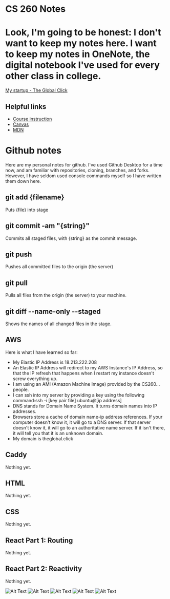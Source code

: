 # CS 260 Notes
# Look, I'm going to be honest: I don't want to keep my notes here. I want to keep my notes in OneNote, the digital notebook I've used for every other class in college. 
[My startup - The Global Click](https://startup.theglobal.click)

## Helpful links

- [Course instruction](https://github.com/webprogramming260)
- [Canvas](https://byu.instructure.com)
- [MDN](https://developer.mozilla.org)

# Github notes
Here are my personal notes for github. I've used Github Desktop for a time now, and am familiar with repositories, cloning, branches, and forks. However, I have seldom used console commands myself so I have written them down here.

## git add {filename}
Puts {file} into stage

## git commit -am "{string}"
Commits all staged files, with {string} as the commit message.

## git push
Pushes all committed files to the origin (the server)

## git pull
Pulls all files from the origin (the server) to your machine.

## git diff --name-only --staged
Shows the names of all changed files in the stage.

## AWS
Here is what I have learned so far:
* My Elastic IP Address is 18.213.222.208
* An Elastic IP Address will redirect to my AWS Instance's IP Address, so that the IP refresh that happens when I restart my instance doesn't screw everything up.
* I am using an AMI (Amazon Machine Image) provided by the CS260... people.
* I can ssh into my server by providing a key using the following command:ssh -i [key pair file] ubuntu@[ip address]
* DNS stands for Domain Name System. It turns domain names into IP addresses.
* Browsers store a cache of domain name-ip address references. If your computer doesn't know it, it will go to a DNS server. If that server doesn't know it, it will go to an authoritative name server. If it isn't there, it will tell you that it is an unknown domain.
* My domain is theglobal.click
## Caddy
Nothing yet.
## HTML
Nothing yet.
## CSS
Nothing yet.
## React Part 1: Routing
Nothing yet.
## React Part 2: Reactivity
Nothing yet.

![Alt Text](MidtermReview/1.png)
![Alt Text](MidtermReview/2.png)
![Alt Text](MidtermReview/3.png)
![Alt Text](MidtermReview/4.png)
![Alt Text](MidtermReview/5.png)
